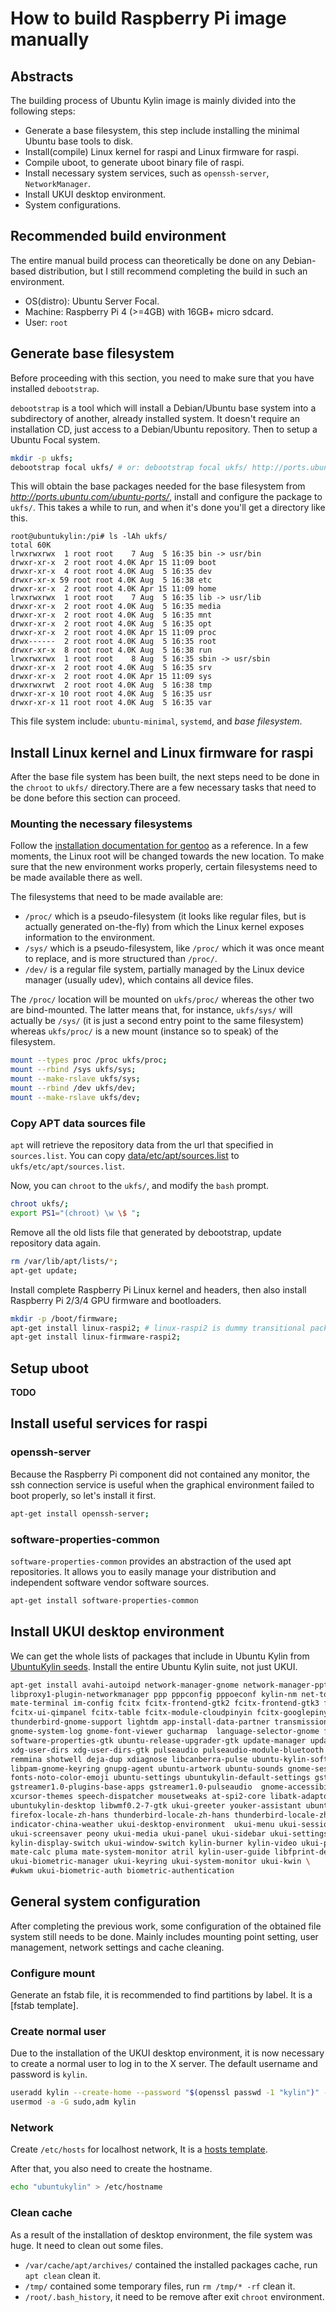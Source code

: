 # How to build Raspberry Pi image manually

## Abstracts

The building process of Ubuntu Kylin image is mainly divided into the following steps:

* Generate a base filesystem, this step include installing the minimal Ubuntu base tools to disk.
* Install(compile) Linux kernel for raspi and Linux firmware for raspi.
* Compile uboot, to generate uboot binary file of raspi.
* Install necessary system services, such as `openssh-server`, `NetworkManager`.
* Install UKUI desktop environment.
* System configurations.

## Recommended build environment

The entire manual build process can theoretically be done on any Debian-based distribution, but I still recommend completing the build in such an environment.

* OS(distro): Ubuntu Server Focal.
* Machine: Raspberry Pi 4 (>=4GB) with 16GB+ micro sdcard.
* User: `root`

## Generate base filesystem

Before proceeding with this section, you need to make sure that you have installed `debootstrap`.

`debootstrap` is a tool which will install a Debian/Ubuntu base system into a subdirectory of another, already installed system. It doesn't require an installation CD, just access to a Debian/Ubuntu repository. Then to setup a Ubuntu Focal system.

```bash
mkdir -p ukfs;
debootstrap focal ukfs/ # or: debootstrap focal ukfs/ http://ports.ubuntu.com/ubuntu-ports/
```

This will obtain the base packages needed for the base filesystem from _http://ports.ubuntu.com/ubuntu-ports/_, install and configure the package to `ukfs/`. This takes a while to run, and when it's done you'll get a directory like this.

```
root@ubuntukylin:/pi# ls -lAh ukfs/
total 60K
lrwxrwxrwx  1 root root    7 Aug  5 16:35 bin -> usr/bin
drwxr-xr-x  2 root root 4.0K Apr 15 11:09 boot
drwxr-xr-x  4 root root 4.0K Aug  5 16:35 dev
drwxr-xr-x 59 root root 4.0K Aug  5 16:38 etc
drwxr-xr-x  2 root root 4.0K Apr 15 11:09 home
lrwxrwxrwx  1 root root    7 Aug  5 16:35 lib -> usr/lib
drwxr-xr-x  2 root root 4.0K Aug  5 16:35 media
drwxr-xr-x  2 root root 4.0K Aug  5 16:35 mnt
drwxr-xr-x  2 root root 4.0K Aug  5 16:35 opt
drwxr-xr-x  2 root root 4.0K Apr 15 11:09 proc
drwx------  2 root root 4.0K Aug  5 16:35 root
drwxr-xr-x  8 root root 4.0K Aug  5 16:38 run
lrwxrwxrwx  1 root root    8 Aug  5 16:35 sbin -> usr/sbin
drwxr-xr-x  2 root root 4.0K Aug  5 16:35 srv
drwxr-xr-x  2 root root 4.0K Apr 15 11:09 sys
drwxrwxrwt  2 root root 4.0K Aug  5 16:38 tmp
drwxr-xr-x 10 root root 4.0K Aug  5 16:35 usr
drwxr-xr-x 11 root root 4.0K Aug  5 16:35 var
```

This file system include: `ubuntu-minimal`, `systemd`, and _base filesystem_.

## Install Linux kernel and Linux firmware for raspi

After the base file system has been built, the next steps need to be done in the `chroot` to `ukfs/` directory.There are a few necessary tasks that need to be done before this section can proceed.

### Mounting the necessary filesystems

Follow the [installation documentation for gentoo] as a reference. In a few moments, the Linux root will be changed towards the new location. To make sure that the new environment works properly, certain filesystems need to be made available there as well.

The filesystems that need to be made available are:

* `/proc/` which is a pseudo-filesystem (it looks like regular files, but is actually generated on-the-fly) from which the Linux kernel exposes information to the environment.
* `/sys/` which is a pseudo-filesystem, like `/proc/` which it was once meant to replace, and is more structured than `/proc/`.
* `/dev/` is a regular file system, partially managed by the Linux device manager (usually udev), which contains all device files.

The `/proc/` location will be mounted on `ukfs/proc/` whereas the other two are bind-mounted. The latter means that, for instance, `ukfs/sys/` will actually be `/sys/` (it is just a second entry point to the same filesystem) whereas `ukfs/proc/` is a new mount (instance so to speak) of the filesystem.

```bash
mount --types proc /proc ukfs/proc;
mount --rbind /sys ukfs/sys;
mount --make-rslave ukfs/sys;    
mount --rbind /dev ukfs/dev;
mount --make-rslave ukfs/dev;
```

[installation documentation for gentoo]: https://wiki.gentoo.org/wiki/Handbook:AMD64/Installation/Base

### Copy APT data sources file

`apt` will retrieve the repository data from the url that specified in `sources.list`. You can copy [data/etc/apt/sources.list] to `ukfs/etc/apt/sources.list`.

Now, you can `chroot` to the `ukfs/`, and modify the `bash` prompt.

```bash
chroot ukfs/;
export PS1="(chroot) \w \$ ";
```

Remove all the old lists file that generated by debootstrap, update repository data again.

```bash
rm /var/lib/apt/lists/*;
apt-get update;
```

Install complete Raspberry Pi Linux kernel and headers, then also install Raspberry Pi 2/3/4 GPU firmware and bootloaders.

```bash
mkdir -p /boot/firmware;
apt-get install linux-raspi2; # linux-raspi2 is dummy transitional packages, same as linux-raspi
apt-get install linux-firmware-raspi2;
```

[data/etc/apt/sources.list]: https://github.com/ukui/pi/blob/master/data/etc/apt/sources.list

## Setup uboot

**TODO**

## Install useful services for raspi

### openssh-server

Because the Raspberry Pi component did not contained any monitor, the ssh connection service is useful when the graphical environment failed to boot properly, so let's install it first.

```bash
apt-get install openssh-server;
```

### software-properties-common

`software-properties-common` provides an abstraction of the used apt repositories. It allows you to easily manage your distribution and independent software vendor software sources.

```bash
apt-get install software-properties-common
```

## Install UKUI desktop environment

We can get the whole lists of packages that include in Ubuntu Kylin from [UbuntuKylin seeds]. Install the entire Ubuntu Kylin suite, not just UKUI.

```bash
apt-get install avahi-autoipd network-manager-gnome network-manager-pptp-gnome libproxy1-plugin-gsettings \
libproxy1-plugin-networkmanager ppp pppconfig pppoeconf kylin-nm net-tools mate-notification-daemon \
mate-terminal im-config fcitx fcitx-frontend-gtk2 fcitx-frontend-gtk3 fcitx-frontend-qt5 fcitx-ui-classic \
fcitx-ui-qimpanel fcitx-table fcitx-module-cloudpinyin fcitx-googlepinyin apport-gtk whoopsie thunderbird \
thunderbird-gnome-support lightdm app-install-data-partner transmission-gtk system-config-printer baobab \
gnome-system-log gnome-font-viewer gucharmap  language-selector-gnome firefox xul-ext-ubufox rhythmbox \
software-properties-gtk ubuntu-release-upgrader-gtk update-manager update-notifier yelp zenity xdg-utils \
xdg-user-dirs xdg-user-dirs-gtk pulseaudio pulseaudio-module-bluetooth gvfs-bin gvfs-fuse gnome-disk-utility \
remmina shotwell deja-dup xdiagnose libcanberra-pulse ubuntu-kylin-software-center gnome-keyring seahorse \
libpam-gnome-keyring gnupg-agent ubuntu-artwork ubuntu-sounds gnome-session-canberra dmz-cursor-theme fonts-noto \
fonts-noto-color-emoji ubuntu-settings ubuntukylin-default-settings gstreamer1.0-alsa \
gstreamer1.0-plugins-base-apps gstreamer1.0-pulseaudio  gnome-accessibility-themes orca onboard brltty \
xcursor-themes speech-dispatcher mousetweaks at-spi2-core libatk-adaptor doc-base ubuntu-kylin-docs \
ubuntukylin-desktop libwmf0.2-7-gtk ukui-greeter youker-assistant ubuntukylin-wallpapers ubuntukylin-keyring \
firefox-locale-zh-hans thunderbird-locale-zh-hans thunderbird-locale-zh-cn ubuntukylin-theme \
indicator-china-weather ukui-desktop-environment  ukui-menu ukui-session-manager ukui-control-center \
ukui-screensaver peony ukui-media ukui-panel ukui-sidebar ukui-settings-daemon ukui-power-manager \
kylin-display-switch ukui-window-switch kylin-burner kylin-video ukui-polkit qt5-ukui-platformtheme \
mate-calc pluma mate-system-monitor atril kylin-user-guide libfprint-dev peony-extensions  \
ukui-biometric-manager ukui-keyring ukui-system-monitor ukui-kwin \
#ukwm ukui-biometric-auth biometric-authentication
```

[UbuntuKylin seeds]: https://people.canonical.com/~ubuntu-archive/seeds/ubuntukylin.focal/desktop

## General system configuration

After completing the previous work, some configuration of the obtained file system still needs to be done. Mainly includes mounting point setting, user management, network settings and cache cleaning.

### Configure mount

Generate an fstab file, it is recommended to find partitions by label. It is a [fstab template].

[fstab]: https://github.com/ukui/pi/blob/master/data/etc/hosts

### Create normal user

Due to the installation of the UKUI desktop environment, it is now necessary to create a normal user to log in to the X server. The default username and password is `kylin`.

```bash
useradd kylin --create-home --password "$(openssl passwd -1 "kylin")" --shell /bin/bash --user-group
usermod -a -G sudo,adm kylin
```

### Network 

Create `/etc/hosts` for localhost network, It is a [hosts template].

After that, you also need to create the hostname.

```bash
echo "ubuntukylin" > /etc/hostname
```

[hosts template]: https://github.com/ukui/pi/blob/master/data/etc/hosts

### Clean cache

As a result of the installation of desktop environment, the file system was huge. It need to clean out some files.

* `/var/cache/apt/archives/` contained the installed packages cache, run `apt clean` clean it.
* `/tmp/` contained some temporary files, run `rm /tmp/* -rf` clean it.
* `/root/.bash_history`, it need to be remove after exit `chroot` environment.
